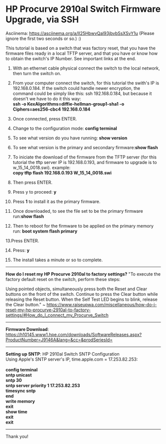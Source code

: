 # HP Procurve 2910al Switch Firmware Upgrade, via SSH

Asciinema: https://asciinema.org/a/lI25HbwvQal93jbvbSsXSvY1u (Please ignore the first two seconds or so.) :)

This tutorial is based on a switch that was factory reset, that you have the firmware files ready in a local TFTP server, and that you have or know how to obtain the switch's IP Number. See important links at the end.

01. With an ethernet cable physical connect the switch to the local network, then turn the switch on.

02. From your computer connect the switch, for this tutorial the swith's IP is 192.168.0.184.
If the switch could handle newer encryption, the command could be simply like this: ssh 192.168.0.184, but because it doesn't we have to do it this way: 
<br><b>ssh -o KexAlgorithms=diffie-hellman-group1-sha1 -o Ciphers=aes256-cbc4 192.168.0.184</b>

03. Once connected, press ENTER.

04. Change to the configuration mode:
<b>config terminal</b>

05. To see what version do you have running: <b>show version</b>

06. To see what version is the primary and secondary firmware:<b>show flash</b>

07. To iniciate the download of the firmware from the TFTP server (for this tutorial the tftp server IP is 192.168.0.193, and firmware to upgrade is to w_15_14_0018.swi). example:<br>
<b>copy tftp flash 192.168.0.193 W_15_14_0018.swi</b>

08. Then press ENTER.

09. Press y to proceed: <b>y</b>

10. Press <b>1</b> to install it as the primary firmware.

11. Once downloaded, to see the file set to be the primary firmware run:<b>show flash</b>

12. Then to reboot for the firmware to be applied on the primary memory run:
<b>boot system flash primary</b>

13.Press ENTER.

14. Press: <b>y</b>

15. The install takes a minute or so to complete. 

-------------------------------------------------------------------------------------------------------

<b>How do I reset my HP Procurve 2910al to factory settings?</b>
"To execute the factory default reset on the switch, perform these steps:

Using pointed objects, simultaneously press both the Reset and Clear buttons on the front of the switch.
Continue to press the Clear button while releasing the Reset button.
When the Self Test LED begins to blink, release the Clear button." ~ 
https://www.raiseupwa.com/miscellaneous/how-do-i-reset-my-hp-procurve-2910al-to-factory-settings/#How_do_I_connect_my_Procurve_Switch

-------------------------------------------------------------------------------------------------------

<b>Firmware Download</b>: 
https://h10145.www1.hpe.com/downloads/SoftwareReleases.aspx?ProductNumber=J9146A&lang=&cc=&prodSeriesId=

-------------------------------------------------------------------------------------------------------

<b>Setting up SNTP</b>:
HP 2910al Switch SNTP Configuration<br> 
Using Apple's SNTP server's IP, time.apple.com = 17.253.82.253:<br>
<br>
<b>config terminal</b><br>
<b>sntp unicast</b><br>
<b>sntp 30</b><br>
<b>sntp server priority 1 17.253.82.253</b><br>
<b>timesync sntp</b><br>
<b>end</b><br>
<b>write memory</b><br>
<b>exit</b><br>
<b>show time</b><br>
<b>exit</b><br>
<b>exit</b><br>

-------------------------------------------------------------------------------------------------------

Thank you!

